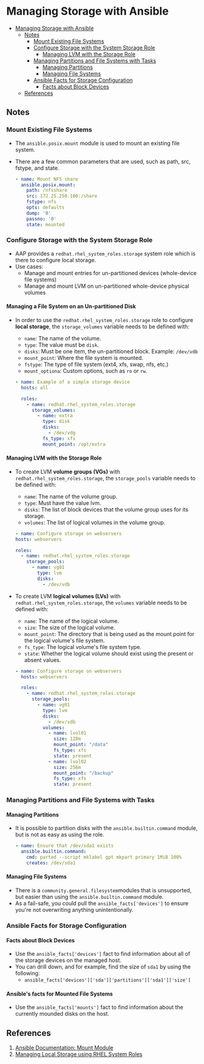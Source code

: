 # Managing Storage with Ansible

- [Managing Storage with Ansible](#managing-storage-with-ansible)
  - [Notes](#notes)
    - [Mount Existing File Systems](#mount-existing-file-systems)
    - [Configure Storage with the System Storage Role](#configure-storage-with-the-system-storage-role)
      - [Managing LVM with the Storage Role](#managing-lvm-with-the-storage-role)
    - [Managing Partitions and File Systems with Tasks](#managing-partitions-and-file-systems-with-tasks)
      - [Managing Partitions](#managing-partitions)
      - [Managing File Systems](#managing-file-systems)
    - [Ansible Facts for Storage Configuration](#ansible-facts-for-storage-configuration)
      - [Facts about Block Devices](#facts-about-block-devices)
  - [References](#references)

## Notes

### Mount Existing File Systems

- The `ansible.posix.mount` module is used to mount an existing file system.
- There are a few common parameters that are used, such as path, src, fstype, and state.  

  ```yaml
  - name: Mount NFS share
    ansible.posix.mount:
      path: /nfsshare
      src: 172.25.250.100:/share
      fstype: nfs
      opts: defaults
      dump: '0'
      passno: '0'
      state: mounted
  ```

### Configure Storage with the System Storage Role

- AAP provides a `redhat.rhel_system_roles.storage` system role which is there to configure local storage.
- Use cases:
  - Manage and mount entries for un-partitioned devices (whole-device file systems)
  - Manage and mount LVM on un-partitioned whole-device physical volumes

#### Managing a File System on an Un-partitioned Disk

- In order to use the `redhat.rhel_system_roles.storage` role to configure **local storage**, the `storage_volumes` variable needs to be defined with:
  - `name`: The name of the volume.
  - `type`: The value must be `disk`.
  - `disks`: Must be one item, the un-partitioned block. Example: `/dev/vdb`
  - `mount_point`: Where the file system is mounted.
  - `fstype`: The type of file system (ext4, xfs, swap, nfs, etc.)
  - `mount_optiona`: Custom options, such as `ro` or `rw`.

  ```yaml
  - name: Example of a simple storage device
    hosts: all

    roles:
      - name: redhat.rhel_system_roles.storage
        storage_volumes:
          - name: extra
            type: disk
            disks:
              - /dev/vdg
            fs_type: xfs
            mount_point: /opt/extra
  ```

#### Managing LVM with the Storage Role

- To create LVM **volume groups (VGs)** with `redhat.rhel_system_roles.storage`, the `storage_pools` variable needs to be defined with:
  - `name`: The name of the volume group.
  - `type`: Must have the value lvm.
  - `disks`: The list of block devices that the volume group uses for its storage.
  - `volumes`: The list of logical volumes in the volume group.
  
  ```yaml
  - name: Configure storage on webservers
  hosts: webservers

  roles:
    - name: redhat.rhel_system_roles.storage
      storage_pools:
        - name: vg01
          type: lvm
          disks:
            - /dev/vdb
  ```

- To create LVM **logical volumes (LVs)** with `redhat.rhel_system_roles.storage`, the `volumes` variable needs to be defined with:
  - `name`: The name of the logical volume.
  - `size`: The size of the logical volume.
  - `mount_point`: The directory that is being used as the mount point for the logical volume's file system.
  - `fs_type`: The logical volume's file system type.
  - `state`: Whether the logical volume should exist using the present or absent values.
  
  ```yaml
  - name: Configure storage on webservers
    hosts: webservers

    roles:
      - name: redhat.rhel_system_roles.storage
        storage_pools:
          - name: vg01
            type: lvm
            disks:
              - /dev/vdb
            volumes:
              - name: lvol01
                size: 128m
                mount_point: "/data"
                fs_type: xfs
                state: present
              - name: lvol02
                size: 256m
                mount_point: "/backup"
                fs_type: xfs
                state: present
  ```
  
### Managing Partitions and File Systems with Tasks

#### Managing Partitions
  
- It is possible to partition disks with the `ansible.builtin.command` module, but is not as easy as using the role.
  
  ```yaml
  - name: Ensure that /dev/sda1 exists
    ansible.builtin.command:
      cmd: parted --script mklabel gpt mkpart primary 1MiB 100%
      creates: /dev/sda1
  ```

#### Managing File Systems

- There is a `community.general.filesystem`modules that is unsupported, but easier than using the `ansible.builtin.command` module.
- As a fail-safe, you could pull the `ansible_facts['devices']` to ensure you're not overwriting anything unintentionally.

### Ansible Facts for Storage Configuration

#### Facts about Block Devices

- Use the `ansible_facts['devices']` fact to find information about all of the storage devices on the managed host.
- You can drill down, and for example, find the size of `sda1` by using the following:
  - `ansible_facts['devices']['sda']['partitions']['sda1']['size']`

#### Ansible's facts for Mounted File Systems

- Use the `ansible_facts['mounts']` fact to find information about the currently mounded disks on the host.

## References

1. [Ansible Documentation: Mount Module](https://docs.ansible.com/ansible/latest/collections/ansible/posix/mount_module.html)
2. [Managing Local Storage using RHEL System Roles](https://access.redhat.com/documentation/en-us/red_hat_enterprise_linux/9/html/administration_and_configuration_tasks_using_system_roles_in_rhel/managing-local-storage-using-rhel-system-roles_assembly_updating-packages-to-enable-automation-for-the-rhel-system-roles)

